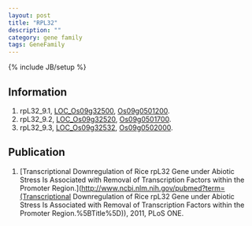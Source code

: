 ```yaml
---
layout: post
title: "RPL32"
description: ""
category: gene family
tags: GeneFamily
---
```

{% include JB/setup %}

## Information
1. rpL32_9.1, [LOC_Os09g32500](http://rice.plantbiology.msu.edu/cgi-bin/ORF_infopage.cgi?orf=LOC_Os09g32500), [Os09g0501200](http://rapdb.dna.affrc.go.jp/viewer/gbrowse_details/irgsp1?name=Os09g0501200).
2. rpL32_9.2, [LOC_Os09g32520](http://rice.plantbiology.msu.edu/cgi-bin/ORF_infopage.cgi?orf=LOC_Os09g32520), [Os09g0501700](http://rapdb.dna.affrc.go.jp/viewer/gbrowse_details/irgsp1?name=Os09g0501700).
3. rpL32_9.3, [LOC_Os09g32532](http://rice.plantbiology.msu.edu/cgi-bin/ORF_infopage.cgi?orf=LOC_Os09g32532), [Os09g0502000](http://rapdb.dna.affrc.go.jp/viewer/gbrowse_details/irgsp1?name=Os09g0502000).

## Publication
1. [Transcriptional Downregulation of Rice rpL32 Gene under Abiotic Stress Is Associated with Removal of Transcription Factors within the Promoter Region.](http://www.ncbi.nlm.nih.gov/pubmed?term=(Transcriptional Downregulation of Rice rpL32 Gene under Abiotic Stress Is Associated with Removal of Transcription Factors within the Promoter Region.%5BTitle%5D)), 2011, PLoS ONE.


